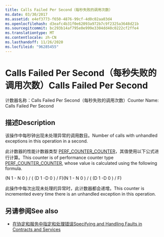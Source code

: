 ```yaml
---
title: Calls Failed Per Second（每秒失败的调用次数）
ms.date: 03/30/2017
ms.assetid: e4ef3773-f650-4876-99cf-4d0c02aa03d4
ms.openlocfilehash: d3eafc4b31f0e62093a972b7c9f2325a3648d21b
ms.sourcegitcommit: bc293b14af795e0e999e3304dd40c0222cf2ffe4
ms.translationtype: MT
ms.contentlocale: zh-CN
ms.lasthandoff: 11/26/2020
ms.locfileid: "96285455"
---
```

# <a name="calls-failed-per-second"></a><span data-ttu-id="9004a-102">Calls Failed Per Second（每秒失败的调用次数）</span><span class="sxs-lookup"><span data-stu-id="9004a-102">Calls Failed Per Second</span></span>

<span data-ttu-id="9004a-103">计数器名称：Calls Failed Per Second（每秒失败的调用次数）</span><span class="sxs-lookup"><span data-stu-id="9004a-103">Counter Name: Calls Failed Per Second</span></span>  
  
## <a name="description"></a><span data-ttu-id="9004a-104">描述</span><span class="sxs-lookup"><span data-stu-id="9004a-104">Description</span></span>  

 <span data-ttu-id="9004a-105">该操作中每秒钟出现未处理异常的调用数目。</span><span class="sxs-lookup"><span data-stu-id="9004a-105">Number of calls with unhandled exceptions in this operation in a second.</span></span>  
  
 <span data-ttu-id="9004a-106">此计数器的性能计数器类型 [PERF_COUNTER_COUNTER](/previous-versions/windows/it-pro/windows-server-2003/cc740048(v=ws.10))，其值使用以下公式进行计算。</span><span class="sxs-lookup"><span data-stu-id="9004a-106">This counter is of performance counter type [PERF_COUNTER_COUNTER](/previous-versions/windows/it-pro/windows-server-2003/cc740048(v=ws.10)), whose value is calculated using the following formula.</span></span>  
  
 <span data-ttu-id="9004a-107">(N 1 - N 0 ) / ( (D 1 -D 0 ) / F)</span><span class="sxs-lookup"><span data-stu-id="9004a-107">(N 1 - N 0 ) / ( (D 1 -D 0 ) / F)</span></span>  
  
 <span data-ttu-id="9004a-108">此操作中每次出现未处理的异常时，此计数器都会递增。</span><span class="sxs-lookup"><span data-stu-id="9004a-108">This counter is incremented every time there is an unhandled exception in this operation.</span></span>  
  
## <a name="see-also"></a><span data-ttu-id="9004a-109">另请参阅</span><span class="sxs-lookup"><span data-stu-id="9004a-109">See also</span></span>

- [<span data-ttu-id="9004a-110">在协定和服务中指定和处理错误</span><span class="sxs-lookup"><span data-stu-id="9004a-110">Specifying and Handling Faults in Contracts and Services</span></span>](../../specifying-and-handling-faults-in-contracts-and-services.md)
